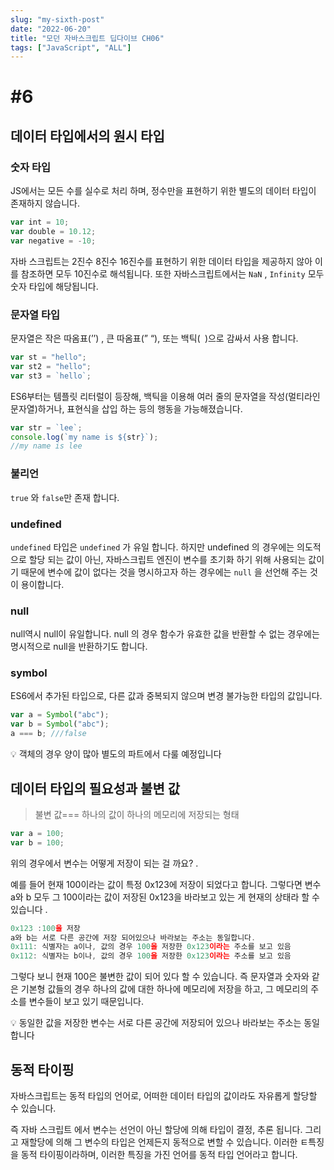 ```yaml
---
slug: "my-sixth-post"
date: "2022-06-20"
title: "모던 자바스크립트 딥다이브 CH06"
tags: ["JavaScript", "ALL"]
---
```


# #6

## 데이터 타입에서의 원시 타입

### 숫자 타입

JS에서는 모든 수를 실수로 처리 하며, 정수만을 표현하기 위한 별도의 데이터 타입이 존재하지 않습니다.

```jsx
var int = 10;
var double = 10.12;
var negative = -10;
```

자바 스크립트는 2진수 8진수 16진수를 표현하기 위한 데이터 타입을 제공하지 않아 이를 참조하면 모두 10진수로 해석됩니다. 또한 자바스크립트에서는 `NaN` , `Infinity` 모두 숫자 타입에 해당됩니다.

### 문자열 타입

문자열은 작은 따옴표(’’) , 큰 따옴표(” “), 또는 백틱(` `)으로 감싸서 사용 합니다.

```jsx
var st = "hello";
var st2 = "hello";
var st3 = `hello`;
```

ES6부터는 템플릿 리터럴이 등장해, 백틱을 이용해 여러 줄의 문자열을 작성(멀티라인 문자열)하거나, 표현식을 삽입 하는 등의 행동을 가능해졌습니다.

```jsx
var str = `lee`;
console.log(`my name is ${str}`);
//my name is lee
```

### 불리언

`true` 와 `false`만 존재 합니다.

### undefined

`undefined` 타입은 `undefined` 가 유일 합니다. 하지만 undefined 의 경우에는 의도적으로 할당 되는 값이 아닌, 자바스크립트 엔진이 변수를 초기화 하기 위해 사용되는 값이기 때문에 변수에 값이 없다는 것을 명시하고자 하는 경우에는 `null` 을 선언해 주는 것이 용이합니다.

### null

null역시 null이 유일합니다. null 의 경우 함수가 유효한 값을 반환할 수 없는 경우에는 명시적으로 null을 반환하기도 합니다.

### symbol

ES6에서 추가된 타입으로, 다른 값과 중복되지 않으며 변경 불가능한 타입의 값입니다.

```jsx
var a = Symbol("abc");
var b = Symbol("abc");
a === b; ///false
```

<aside>
💡 객체의 경우 양이 많아 별도의 파트에서 다룰 예정입니다

</aside>

## 데이터 타입의 필요성과 불변 값

> 불변 값=== 하나의 값이 하나의 메모리에 저장되는 형태

```jsx
var a = 100;
var b = 100;
```

위의 경우에서 변수는 어떻게 저장이 되는 걸 까요? .

예를 들어 현재 100이라는 값이 특정 0x123에 저장이 되었다고 합니다. 그렇다면 변수 a와 b 모두 그 100이라는 값이 저장된 0x123을 바라보고 있는 게 현재의 상태라 할 수 있습니다 .

```jsx
0x123 :100을 저장
a와 b는 서로 다른 공간에 저장 되어있으나 바라보는 주소는 동일합니다.
0x111: 식별자는 a이나, 값의 경우 100을 저장한 0x123이라는 주소를 보고 있음
0x112: 식별자는 b이나, 값의 경우 100을 저장한 0x123이라는 주소를 보고 있음
```

그렇다 보니 현재 100은 불변한 값이 되어 있다 할 수 있습니다. 즉 문자열과 숫자와 같은 기본형 값들의 경우 하나의 값에 대한 하나에 메모리에 저장을 하고, 그 메모리의 주소를 변수들이 보고 있기 때문입니다.

<aside>
💡 동일한 값을 저장한 변수는 서로 다른 공간에 저장되어 있으나 바라보는 주소는 동일합니다

</aside>

## 동적 타이핑

자바스크립트는 동적 타입의 언어로, 어떠한 데이터 타입의 값이라도 자유롭게 할당할 수 있습니다.

즉 자바 스크립트 에서 변수는 선언이 아닌 할당에 의해 타입이 결정, 추론 됩니다. 그리고 재할당에 의해 그 변수의 타입은 언제든지 동적으로 변할 수 있습니다. 이러한 ㅌ특징을 동적 타이핑이라하며, 이러한 특징을 가진 언어를 동적 타입 언어라고 합니다.
